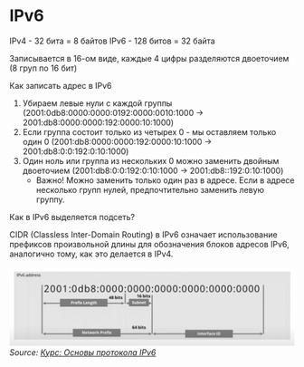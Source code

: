 # IPv6

IPv4 - 32 бита = 8 байтов
IPv6 - 128 битов = 32 байта

Записывается в 16-ом виде, каждые 4 цифры разделяются двоеточием (8 груп по 16 бит)

Как записать адрес в IPv6
1. Убираем левые нули с каждой группы (2001:0db8:0000:0000:0192:0000:0010:1000 -> 2001:db8:0000:0000:192:0000:10:1000)
2. Если группа состоит только из четырех 0 - мы оставляем только один 0 (2001:db8:0000:0000:192:0000:10:1000 -> 2001:db8:0:0:192:0:10:1000)
3. Один ноль или группа из нескольких 0 можно заменить двойным двоеточием (2001:db8:0:0:192:0:10:1000 -> 2001:db8::192:0:10:1000)
    - Важно! Можно заменить только один раз в адресе. Если в адресе несколько групп нулей, предпочтительно заменить левую группу.


Как в IPv6 выделяется подсеть?

CIDR (Classless Inter-Domain Routing) в IPv6 означает использование префиксов произвольной длины для обозначения блоков адресов IPv6, аналогично тому, как это делается в IPv4.

![Адрес делится на две части:](images/network/ipv6_1.jpg)  
*Source: [Курс: Основы протокола IPv6](https://clck.ru/3MzQXh)*